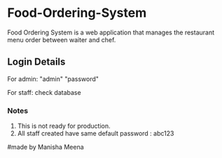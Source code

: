 # Food-Ordering-System
Food Ordering System is a web application that manages the restaurant menu order between waiter and chef.

## Login Details
For admin:
"admin"
"password"

For staff:
check database




### Notes
1. This is not ready for production.
2. All staff created have same default password : abc123

#made by Manisha Meena
